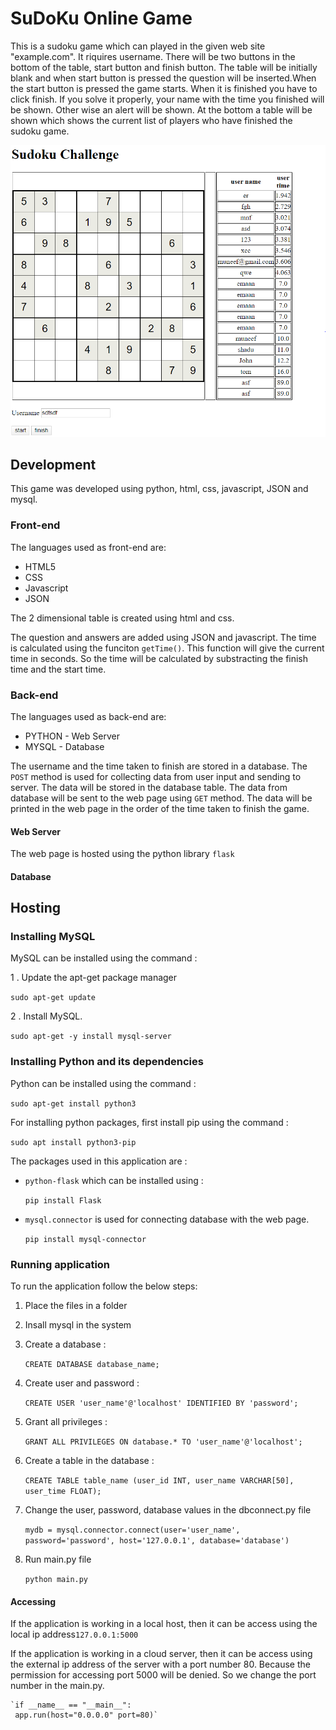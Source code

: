 # SuDoKu Online Game

This is a sudoku game which can played in the given web site "example.com".
It riquires username. There will be two buttons in the bottom of the table, start button and 
finish button. The table will be initially blank and when start button is pressed the question will be
inserted.When the start button is pressed the game starts. 
When it is finished you have to click finish. If you solve it properly, 
your name with the time you finished will be shown. 
Other wise an alert will be shown. At the bottom a table will be shown 
which shows the current list of players who have finished the sudoku game. 

![Image description](images/game-screenshot.PNG)

## Development
This game was developed using python, html, css, javascript, JSON and mysql. 



### Front-end
The languages used as front-end are:
 
 - HTML5
 - CSS
 - Javascript
 - JSON
 
The 2 dimensional table is created using html and css.  

The question and answers are added using JSON and javascript.
The time is calculated using the funciton `getTime()`. This function will give the current time in seconds. So 
the time will be calculated by substracting the finish time and the start time.


### Back-end

The languages used as back-end are:

   - PYTHON - Web Server
   - MYSQL  - Database
    
The username and the time taken to finish are stored in a database. The `POST` method
is used for collecting data from user input and sending to server. The data will be stored
in the database table. The data from database will be sent to the web page using `GET` method. The 
data will be printed in the web page in the order of the time taken to 
finish the game.

#### Web Server
The web page is hosted using the python library `flask`

#### Database


## Hosting


### Installing MySQL

MySQL can be installed using the command :

1 . Update the apt-get package manager

`sudo apt-get update`

2 . Install MySQL.

`sudo apt-get -y install mysql-server`
### Installing Python and its dependencies
Python can be installed using the command :

`sudo apt-get install python3 `

For installing python packages, first install pip using the command :

 `sudo apt install python3-pip`


The packages used in this application are :

 - `python-flask`  which can be installed using :
 
    `pip install Flask`
 
 - `mysql.connector` is used for connecting database with the web page. 
 
   `pip install mysql-connector`

 

### Running application
To run the application follow the below steps: 

1. Place the files in a folder 
2. Insall mysql in the system
3. Create a database  : 
  
    `CREATE DATABASE database_name;`   
4. Create user and password : 

    `CREATE USER 'user_name'@'localhost' IDENTIFIED BY 'password';`
5. Grant all privileges :

    `GRANT ALL PRIVILEGES ON database.* TO 'user_name'@'localhost';`
        
6. Create a table in the database :

    `CREATE TABLE table_name (user_id INT, user_name VARCHAR[50], user_time FLOAT);`
    
7. Change the user, password, database values in the dbconnect.py file

    `mydb = mysql.connector.connect(user='user_name', password='password',
                                        host='127.0.0.1',
                                       database='database')`
8. Run main.py file 

    `python main.py`
    
#### Accessing 

If the application is working in a local host, then it can be access using the local ip address`127.0.0.1:5000`

If the application is working in a cloud server, then it can be access using the external 
ip address of the server with a port number 80. Because the permission for accessing port 
5000 will be denied. So we change the port number in the main.py.

    `if __name__ == "__main__":
     app.run(host="0.0.0.0" port=80)`
